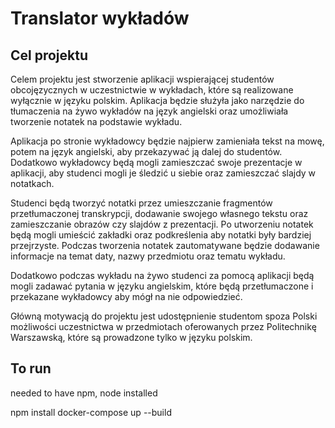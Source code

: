 # Translator wykładów

## Cel projektu

Celem projektu jest stworzenie aplikacji wspierającej studentów obcojęzycznych w uczestnictwie w wykładach, które są realizowane wyłącznie w języku polskim. Aplikacja będzie służyła jako narzędzie do tłumaczenia na żywo wykładów na język angielski oraz umożliwiała tworzenie notatek na podstawie wykładu.

Aplikacja po stronie wykładowcy będzie najpierw zamieniała tekst na mowę, potem na język angielski, aby przekazywać ją dalej do studentów. Dodatkowo wykładowcy będą mogli zamieszczać swoje prezentacje w aplikacji, aby studenci mogli je śledzić u siebie oraz zamieszczać slajdy w notatkach.

Studenci będą tworzyć notatki przez umieszczanie fragmentów przetłumaczonej transkrypcji, dodawanie swojego własnego tekstu oraz zamieszczanie obrazów czy slajdów z prezentacji. Po utworzeniu notatek będą mogli umieścić zakładki oraz podkreślenia aby notatki były bardziej przejrzyste. Podczas tworzenia notatek zautomatywane będzie dodawanie informacje na temat daty, nazwy przedmiotu oraz tematu wykładu.

Dodatkowo podczas wykładu na żywo studenci za pomocą aplikacji będą mogli zadawać pytania w języku angielskim, które będą przetłumaczone i przekazane wykładowcy aby mógł na nie odpowiedzieć.

Główną motywacją do projektu jest udostępnienie studentom spoza Polski możliwości
uczestnictwa w przedmiotach oferowanych przez Politechnikę Warszawską, które są
prowadzone tylko w języku polskim.


## To run

needed to have npm, node installed

npm install
docker-compose up --build